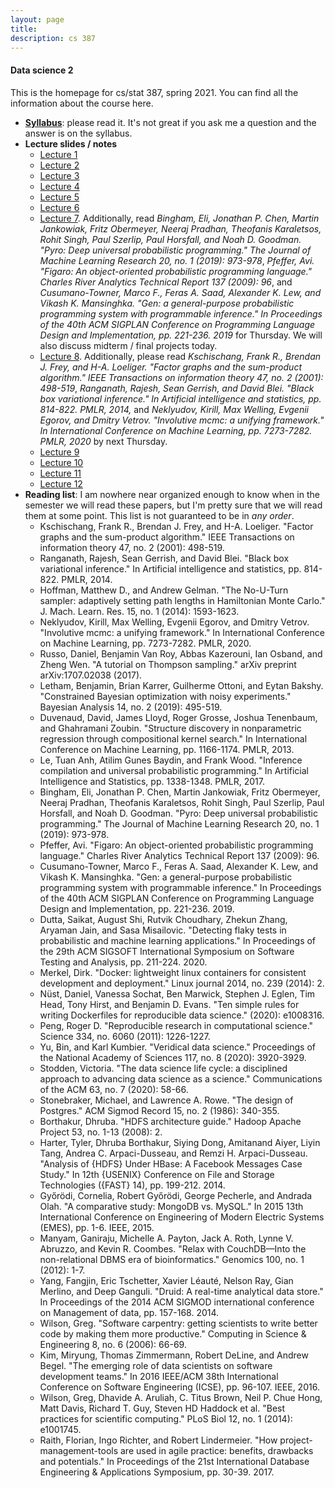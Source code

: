```yaml
---
layout: page
title:      
description: cs 387
---
```


#### Data science 2

This is the homepage for cs/stat 387, spring 2021. 
You can find all the information about the course here.

+ [**Syllabus**](./syllabus.pdf): please read it. It's not great if you ask me a question and the answer is on the syllabus.
+ **Lecture slides / notes**
	+ [Lecture 1](./slides/2021-02-02cs387-slides.pdf)
	+ [Lecture 2](./slides/2021-02-04cs387-slides.pdf)
	+ [Lecture 3](./slides/2021-02-09cs387-slides.pdf)
	+ [Lecture 4](./notes/2021-02-11notes.html)
	+ [Lecture 5](./slides/2021-02-16notes.slides.html)
	+ [Lecture 6](./slides/2021-02-17notes.slides.html)
	+ [Lecture 7](./slides/2021-02-23notes.slides.html). Additionally, read *Bingham, Eli, Jonathan P. Chen, Martin Jankowiak, Fritz Obermeyer, Neeraj Pradhan, Theofanis Karaletsos, Rohit Singh, Paul Szerlip, Paul Horsfall, and Noah D. Goodman. "Pyro: Deep universal probabilistic programming." The Journal of Machine Learning Research 20, no. 1 (2019): 973-978*, *Pfeffer, Avi. "Figaro: An object-oriented probabilistic programming language." Charles River Analytics Technical Report 137 (2009): 96*, and *Cusumano-Towner, Marco F., Feras A. Saad, Alexander K. Lew, and Vikash K. Mansinghka. "Gen: a general-purpose probabilistic programming system with programmable inference." In Proceedings of the 40th ACM SIGPLAN Conference on Programming Language Design and Implementation, pp. 221-236. 2019* for Thursday. We will also discuss midterm / final projects today.
	+ [Lecture 8](./slides/2021-02-25notes.slides.html). Additionally, please read *Kschischang, Frank R., Brendan J. Frey, and H-A. Loeliger. "Factor graphs and the sum-product algorithm." IEEE Transactions on information theory 47, no. 2 (2001): 498-519*, *Ranganath, Rajesh, Sean Gerrish, and David Blei. "Black box variational inference." In Artificial intelligence and statistics, pp. 814-822. PMLR, 2014,* and *Neklyudov, Kirill, Max Welling, Evgenii Egorov, and Dmitry Vetrov. "Involutive mcmc: a unifying framework." In International Conference on Machine Learning, pp. 7273-7282. PMLR, 2020* by next Thursday.
    + [Lecture 9](./slides/2021-03-04notes.slides.html)
    + [Lecture 10](./slides/2021-03-09notes.slides.html)
    + [Lecture 11](./slides/2021-03-11notes.slides.html)
    + [Lecture 12](./slides/2021-03-16notes.slides.html)
+ **Reading list**: I am nowhere near organized enough to know when in the semester we will read these papers, but I'm pretty sure that we will read them
    at some point. This list is not guaranteed to be in *any order*.
    + Kschischang, Frank R., Brendan J. Frey, and H-A. Loeliger. "Factor graphs and the sum-product algorithm." IEEE Transactions on information theory 47, no. 2 (2001): 498-519.
    + Ranganath, Rajesh, Sean Gerrish, and David Blei. "Black box variational inference." In Artificial intelligence and statistics, pp. 814-822. PMLR, 2014.
    + Hoffman, Matthew D., and Andrew Gelman. "The No-U-Turn sampler: adaptively setting path lengths in Hamiltonian Monte Carlo." J. Mach. Learn. Res. 15, no. 1 (2014): 1593-1623.
    + Neklyudov, Kirill, Max Welling, Evgenii Egorov, and Dmitry Vetrov. "Involutive mcmc: a unifying framework." In International Conference on Machine Learning, pp. 7273-7282. PMLR, 2020.
    + Russo, Daniel, Benjamin Van Roy, Abbas Kazerouni, Ian Osband, and Zheng Wen. "A tutorial on Thompson sampling." arXiv preprint arXiv:1707.02038 (2017).
    + Letham, Benjamin, Brian Karrer, Guilherme Ottoni, and Eytan Bakshy. "Constrained Bayesian optimization with noisy experiments." Bayesian Analysis 14, no. 2 (2019): 495-519.
    + Duvenaud, David, James Lloyd, Roger Grosse, Joshua Tenenbaum, and Ghahramani Zoubin. "Structure discovery in nonparametric regression through compositional kernel search." In International Conference on Machine Learning, pp. 1166-1174. PMLR, 2013.
    + Le, Tuan Anh, Atilim Gunes Baydin, and Frank Wood. "Inference compilation and universal probabilistic programming." In Artificial Intelligence and Statistics, pp. 1338-1348. PMLR, 2017.
    + Bingham, Eli, Jonathan P. Chen, Martin Jankowiak, Fritz Obermeyer, Neeraj Pradhan, Theofanis Karaletsos, Rohit Singh, Paul Szerlip, Paul Horsfall, and Noah D. Goodman. "Pyro: Deep universal probabilistic programming." The Journal of Machine Learning Research 20, no. 1 (2019): 973-978.
    + Pfeffer, Avi. "Figaro: An object-oriented probabilistic programming language." Charles River Analytics Technical Report 137 (2009): 96.
    + Cusumano-Towner, Marco F., Feras A. Saad, Alexander K. Lew, and Vikash K. Mansinghka. "Gen: a general-purpose probabilistic programming system with programmable inference." In Proceedings of the 40th ACM SIGPLAN Conference on Programming Language Design and Implementation, pp. 221-236. 2019.
    + Dutta, Saikat, August Shi, Rutvik Choudhary, Zhekun Zhang, Aryaman Jain, and Sasa Misailovic. "Detecting flaky tests in probabilistic and machine learning applications." In Proceedings of the 29th ACM SIGSOFT International Symposium on Software Testing and Analysis, pp. 211-224. 2020.
    + Merkel, Dirk. "Docker: lightweight linux containers for consistent development and deployment." Linux journal 2014, no. 239 (2014): 2.
    + Nüst, Daniel, Vanessa Sochat, Ben Marwick, Stephen J. Eglen, Tim Head, Tony Hirst, and Benjamin D. Evans. "Ten simple rules for writing Dockerfiles for reproducible data science." (2020): e1008316.
    + Peng, Roger D. "Reproducible research in computational science." Science 334, no. 6060 (2011): 1226-1227.
    + Yu, Bin, and Karl Kumbier. "Veridical data science." Proceedings of the National Academy of Sciences 117, no. 8 (2020): 3920-3929.
    + Stodden, Victoria. "The data science life cycle: a disciplined approach to advancing data science as a science." Communications of the ACM 63, no. 7 (2020): 58-66.
    + Stonebraker, Michael, and Lawrence A. Rowe. "The design of Postgres." ACM Sigmod Record 15, no. 2 (1986): 340-355.
    + Borthakur, Dhruba. "HDFS architecture guide." Hadoop Apache Project 53, no. 1-13 (2008): 2.
    + Harter, Tyler, Dhruba Borthakur, Siying Dong, Amitanand Aiyer, Liyin Tang, Andrea C. Arpaci-Dusseau, and Remzi H. Arpaci-Dusseau. "Analysis of {HDFS} Under HBase: A Facebook Messages Case Study." In 12th {USENIX} Conference on File and Storage Technologies ({FAST} 14), pp. 199-212. 2014.
    + Győrödi, Cornelia, Robert Győrödi, George Pecherle, and Andrada Olah. "A comparative study: MongoDB vs. MySQL." In 2015 13th International Conference on Engineering of Modern Electric Systems (EMES), pp. 1-6. IEEE, 2015.
    + Manyam, Ganiraju, Michelle A. Payton, Jack A. Roth, Lynne V. Abruzzo, and Kevin R. Coombes. "Relax with CouchDB—Into the non-relational DBMS era of bioinformatics." Genomics 100, no. 1 (2012): 1-7.
    + Yang, Fangjin, Eric Tschetter, Xavier Léauté, Nelson Ray, Gian Merlino, and Deep Ganguli. "Druid: A real-time analytical data store." In Proceedings of the 2014 ACM SIGMOD international conference on Management of data, pp. 157-168. 2014.
    + Wilson, Greg. "Software carpentry: getting scientists to write better code by making them more productive." Computing in Science & Engineering 8, no. 6 (2006): 66-69.
    + Kim, Miryung, Thomas Zimmermann, Robert DeLine, and Andrew Begel. "The emerging role of data scientists on software development teams." In 2016 IEEE/ACM 38th International Conference on Software Engineering (ICSE), pp. 96-107. IEEE, 2016.
    + Wilson, Greg, Dhavide A. Aruliah, C. Titus Brown, Neil P. Chue Hong, Matt Davis, Richard T. Guy, Steven HD Haddock et al. "Best practices for scientific computing." PLoS Biol 12, no. 1 (2014): e1001745.
    + Raith, Florian, Ingo Richter, and Robert Lindermeier. "How project-management-tools are used in agile practice: benefits, drawbacks and potentials." In Proceedings of the 21st International Database Engineering & Applications Symposium, pp. 30-39. 2017.




